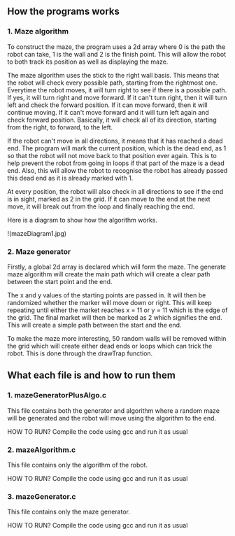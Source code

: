 ## How the programs works

### 1. Maze algorithm

To construct the maze, the program uses a 2d array where 0 is the path the robot can take, 1 is the wall and 2 is the finish point. This will allow the robot to both track its position as well as displaying the maze.

The maze algorithm uses the stick to the right wall basis. This means that the robot will check every possible path, starting from the rightmost one. Everytime the robot moves, it will turn right to see if there is a possible path. If yes, it will turn right and move forward. If it can't turn right, then it will turn left and check the forward position. If it can move forward, then it will continue moving. If it can't move forward and it will turn left again and check forward position. Basically, it will check all of its direction, starting from the right, to forward, to the left.

If the robot can't move in all directions, it means that it has reached a dead end. The program will mark the current position, which is the dead end, as 1 so that the robot will not move back to that position ever again. This is to help prevent the robot from going in loops if that part of the maze is a dead end. Also, this will allow the robot to recognise the robot has already passed this dead end as it is already marked with 1.

At every position, the robot will also check in all directions to see if the end is in sight, marked as 2 in the grid. If it can move to the end at the next move, it will break out from the loop and finally reaching the end.

Here is a diagram to show how the algorithm works.

!(mazeDiagram1.jpg)

### 2. Maze generator

Firstly, a global 2d array is declared which will form the maze. The generate maze algorithm will create the main path which will create a clear path between the start point and the end.

The x and y values of the starting points are passed in. It will then be randomized whether the marker will move down or right. This will keep repeating until either the market reaches x = 11 or y = 11 which is the edge of the grid. The final market will then be marked as 2 which signifies the end. This will create a simple path between the start and the end.

To make the maze more interesting, 50 random walls will be removed within the grid which will create either dead ends or loops which can trick the robot. This is done through the drawTrap function.

## What each file is and how to run them

### 1. mazeGeneratorPlusAlgo.c
This file contains both the generator and algorithm where a random maze will be generated and the robot will move using the algorithm to the end.

HOW TO RUN?
Compile the code using gcc and run it as usual

### 2. mazeAlgorithm.c
This file contains only the algorithm of the robot.

HOW TO RUN?
Compile the code using gcc and run it as usual

### 3. mazeGenerator.c
This file contains only the maze generator.

HOW TO RUN?
Compile the code using gcc and run it as usual
